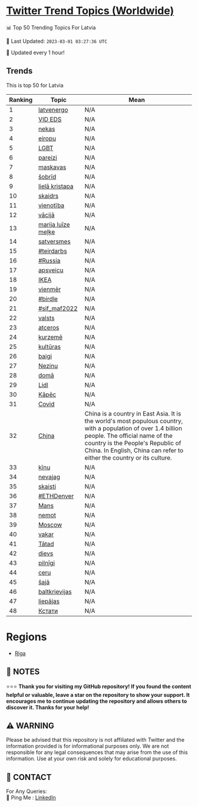 [Twitter Trend Topics (Worldwide)](https://github.com/ErcinDedeoglu/Twitter-Trend-Topics)
==========


📊 Top 50 Trending Topics For Latvia

📆 Last Updated: `2023-03-01 03:27:36 UTC`

🔧 Updated every 1 hour!


## Trends

This is top 50 for Latvia

| Ranking | Topic | Mean |
| ------- | ------------ | ------------ |
| 1 | [latvenergo](http://twitter.com/search?q=latvenergo) | N/A |
| 2 | [VID EDS](http://twitter.com/search?q=VID+EDS) | N/A |
| 3 | [nekas](http://twitter.com/search?q=nekas) | N/A |
| 4 | [eiropu](http://twitter.com/search?q=eiropu) | N/A |
| 5 | [LGBT](http://twitter.com/search?q=LGBT) | N/A |
| 6 | [pareizi](http://twitter.com/search?q=pareizi) | N/A |
| 7 | [maskavas](http://twitter.com/search?q=maskavas) | N/A |
| 8 | [šobrīd](http://twitter.com/search?q=%c5%a1obr%c4%abd) | N/A |
| 9 | [lielā kristapa](http://twitter.com/search?q=liel%c4%81+kristapa) | N/A |
| 10 | [skaidrs](http://twitter.com/search?q=skaidrs) | N/A |
| 11 | [vienotība](http://twitter.com/search?q=vienot%c4%abba) | N/A |
| 12 | [vācijā](http://twitter.com/search?q=v%c4%81cij%c4%81) | N/A |
| 13 | [marija luīze meļķe](http://twitter.com/search?q=marija+lu%c4%abze+me%c4%bc%c4%b7e) | N/A |
| 14 | [satversmes](http://twitter.com/search?q=satversmes) | N/A |
| 15 | [#teirdarbs](http://twitter.com/search?q=%23teirdarbs) | N/A |
| 16 | [#Russia](http://twitter.com/search?q=%23Russia) | N/A |
| 17 | [apsveicu](http://twitter.com/search?q=apsveicu) | N/A |
| 18 | [IKEA](http://twitter.com/search?q=IKEA) | N/A |
| 19 | [vienmēr](http://twitter.com/search?q=vienm%c4%93r) | N/A |
| 20 | [#birdle](http://twitter.com/search?q=%23birdle) | N/A |
| 21 | [#sif_maf2022](http://twitter.com/search?q=%23sif_maf2022) | N/A |
| 22 | [valsts](http://twitter.com/search?q=valsts) | N/A |
| 23 | [atceros](http://twitter.com/search?q=atceros) | N/A |
| 24 | [kurzemē](http://twitter.com/search?q=kurzem%c4%93) | N/A |
| 25 | [kultūras](http://twitter.com/search?q=kult%c5%abras) | N/A |
| 26 | [baigi](http://twitter.com/search?q=baigi) | N/A |
| 27 | [Nezinu](http://twitter.com/search?q=Nezinu) | N/A |
| 28 | [domā](http://twitter.com/search?q=dom%c4%81) | N/A |
| 29 | [Lidl](http://twitter.com/search?q=Lidl) | N/A |
| 30 | [Kāpēc](http://twitter.com/search?q=K%c4%81p%c4%93c) | N/A |
| 31 | [Covid](http://twitter.com/search?q=Covid) | N/A |
| 32 | [China](http://twitter.com/search?q=China) | China is a country in East Asia. It is the world's most populous country, with a population of over 1.4 billion people. The official name of the country is the People's Republic of China. In English, China can refer to either the country or its culture. |
| 33 | [ķīnu](http://twitter.com/search?q=%c4%b7%c4%abnu) | N/A |
| 34 | [nevajag](http://twitter.com/search?q=nevajag) | N/A |
| 35 | [skaisti](http://twitter.com/search?q=skaisti) | N/A |
| 36 | [#ETHDenver](http://twitter.com/search?q=%23ETHDenver) | N/A |
| 37 | [Mans](http://twitter.com/search?q=Mans) | N/A |
| 38 | [ņemot](http://twitter.com/search?q=%c5%86emot) | N/A |
| 39 | [Moscow](http://twitter.com/search?q=Moscow) | N/A |
| 40 | [vakar](http://twitter.com/search?q=vakar) | N/A |
| 41 | [Tātad](http://twitter.com/search?q=T%c4%81tad) | N/A |
| 42 | [dievs](http://twitter.com/search?q=dievs) | N/A |
| 43 | [pilnīgi](http://twitter.com/search?q=piln%c4%abgi) | N/A |
| 44 | [ceru](http://twitter.com/search?q=ceru) | N/A |
| 45 | [šajā](http://twitter.com/search?q=%c5%a1aj%c4%81) | N/A |
| 46 | [baltkrievijas](http://twitter.com/search?q=baltkrievijas) | N/A |
| 47 | [liepājas](http://twitter.com/search?q=liep%c4%81jas) | N/A |
| 48 | [Кстати](http://twitter.com/search?q=%d0%9a%d1%81%d1%82%d0%b0%d1%82%d0%b8) | N/A |



# Regions

* [Riga](</Latvia/Riga.md>)



## 📝 NOTES

⭐⭐⭐ **Thank you for visiting my GitHub repository! If you found the content helpful or valuable, leave a star on the repository to show your support. It encourages me to continue updating the repository and allows others to discover it. Thanks for your help!**


## ⚠️ WARNING

Please be advised that this repository is not affiliated with Twitter and the information provided is for informational purposes only. We are not responsible for any legal consequences that may arise from the use of this information. Use at your own risk and solely for educational purposes.


## 📨 CONTACT

 For Any Queries:  
            🏓 Ping Me : [LinkedIn](https://www.linkedin.com/in/ercindedeoglu/)

